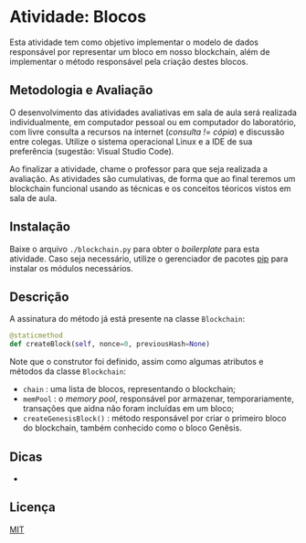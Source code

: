 # Atividade: Blocos

Esta atividade tem como objetivo implementar o modelo de dados responsável por representar um bloco em nosso blockchain, além de implementar o método responsável pela criação destes blocos.

## Metodologia e Avaliação

O desenvolvimento das atividades avaliativas em sala de aula será realizada individualmente, em computador pessoal ou em computador do laboratório, com livre consulta a recursos na internet (*consulta != cópia*) e discussão entre colegas. Utilize o sistema operacional Linux e a  IDE de sua preferência (sugestão: Visual Studio Code).

Ao finalizar a atividade, chame o professor para que seja realizada a avaliação. As atividades são cumulativas, de forma que ao final teremos um blockchain funcional usando as técnicas e os conceitos téoricos vistos em sala de aula.

## Instalação

Baixe o arquivo `./blockchain.py` para obter o *boilerplate* para esta atividade. Caso seja necessário, utilize o gerenciador de pacotes [pip](https://pip.pypa.io/en/stable/) para instalar os módulos necessários.

## Descrição

A assinatura do método já está presente na classe `Blockchain`:

```python
@staticmethod
def createBlock(self, nonce=0, previousHash=None)
```
Note que o construtor foi definido, assim como algumas atributos e métodos da classe `Blockchain`:

- `chain` : uma lista de blocos, representando o blockchain;
- `memPool` : o *memory pool*, responsável por armazenar, temporariamente, transações que aidna não foram incluídas em um bloco;
- `createGenesisBlock()` : método responsável por criar o primeiro bloco do blockchain, também conhecido como o bloco Genêsis.

## Dicas

-

## Licença
[MIT](https://choosealicense.com/licenses/mit/)
